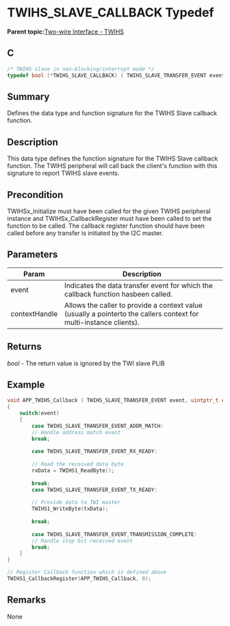 # TWIHS\_SLAVE\_CALLBACK Typedef

**Parent topic:**[Two-wire Interface - TWIHS](GUID-C8012FE8-F7B4-4CE6-84B4-61EAAFAB03B0.md)

## C

```c
/* TWIHS slave in non-blocking/interrupt mode */
typedef bool (*TWIHS_SLAVE_CALLBACK) ( TWIHS_SLAVE_TRANSFER_EVENT event, uintptr_t contextHandle );

```

## Summary

Defines the data type and function signature for the TWIHS Slave callback function.

## Description

This data type defines the function signature for the TWIHS Slave callback function. The TWIHS peripheral will call back the client's function with this signature to report TWIHS slave events.

## Precondition

TWIHSx\_Initialize must have been called for the given TWIHS peripheral instance and TWIHSx\_CallbackRegister must have been called to set the function to be called. The callback register function should have been called before any transfer is initiated by the I2C master.

## Parameters

|Param|Description|
|-----|-----------|
|event|Indicates the data transfer event for which the callback function hasbeen called.|
|contextHandle|Allows the caller to provide a context value \(usually a pointerto the callers context for multi-instance clients\).|

## Returns

*bool* - The return value is ignored by the TWI slave PLIB

## Example

```c
void APP_TWIHS_Callback ( TWIHS_SLAVE_TRANSFER_EVENT event, uintptr_t contextHandle )
{
    switch(event)
    {
        case TWIHS_SLAVE_TRANSFER_EVENT_ADDR_MATCH:
        // Handle address match event
        break;
        
        case TWIHS_SLAVE_TRANSFER_EVENT_RX_READY:
        
        // Read the received data byte
        rxData = TWIHS1_ReadByte();
        
        break;
        case TWIHS_SLAVE_TRANSFER_EVENT_TX_READY:
        
        // Provide data to TWI master
        TWIHS1_WriteByte(txData);
        
        break;
        
        case TWIHS_SLAVE_TRANSFER_EVENT_TRANSMISSION_COMPLETE:
        // Handle stop bit received event
        break;
    }
}

// Register Callback function which is defined above
TWIHS1_CallbackRegister(APP_TWIHS_Callback, 0);

```

## Remarks

None

